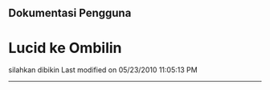 ## Dokumentasi Pengguna
# Lucid ke Ombilin
silahkan dibikin
Last modified on 05/23/2010 11:05:13 PM
 
---
 
